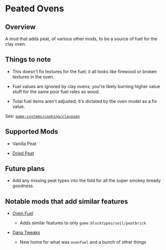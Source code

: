 Peated Ovens
=================

Overview
--------

A mod that adds peat, of various other mods, to be a source of fuel for the clay oven.

Things to note
--------

- This doesn't fix textures for the fuel; it all looks like firewood or broken textures in the oven.

- Fuel values are ignored by clay ovens; you're likely burning higher value stuff for the same poor fuel rates as wood.

- Total fuel items aren't adjusted; it's dictated by the oven model as a fix value.

See: [`game:systems/cooking/clayoven`](https://github.com/anegostudios/vssurvivalmod/blob/master/Systems/Cooking/Clayoven/BEClayOven.cs#L431)

Supported Mods
--------

- Vanilla Peat

- [Dried Peat](https://mods.vintagestory.at/show/mod/4149)


Future plans
--------

 - Add any missing peat types into the fold for all the super smokey bready goodness.

Notable mods that add similar features
--------

 - [Oven Fuel](https://mods.vintagestory.at/show/mod/5361)
	- Adds similar features to only `game:blocktypes/soil/peatbrick`

 - [Dana Tweaks](https://mods.vintagestory.at/danatweaks)
    - New home for what was `ovenfuel` and a bunch of other things